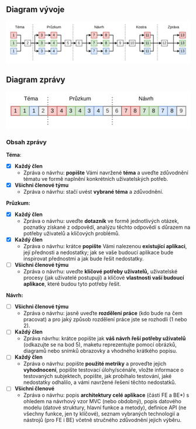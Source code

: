## Diagram vývoje

![image-20231026154536847](dokumentace.assets/image-20231026154536847.png)

## Diagram zprávy

![image-20231026161651473](dokumentace.assets/image-20231026161651473.png)

### Obsah zprávy

**Téma**:

- [X] **Každý člen**
  - Zpráva o návrhu: **popište** Vámi navržené **téma** a uveďte zdůvodnění tématu ve formě naplnění konkrétních uživatelských potřeb.
- [X] **Všichni členové týmu**
  - Zpráva o návrhu: stačí uvést **vybrané téma** a zdůvodnění.

**Průzkum:**

- [X] **Každý člen**
  - Zpráva o návrhu: uveďte **dotazník** ve formě jednotlivých otázek, poznatky získané z odpovědí, analýzu těchto odpovědí s důrazem na potřeby uživatelů a klíčových problémů.
- [X] **Každý člen**
  - Zpráva o návrhu: krátce **popište** Vámi nalezenou **existující aplikaci**, její přednosti a nedostatky; jak se vaše budoucí aplikace bude inspirovat přednostmi a jak bude řešit nedostatky.
- [ ] **Všichni členové týmu**
  - Zpráva o návrhu: uveďte **klíčové potřeby uživatelů,** uživatelské procesy (jak uživatelé postupují) a klíčové **vlastnosti vaší budoucí aplikace**, které budou tyto potřeby řešit.

**Návrh:**

- [ ] **Všichni členové týmu**
  - Zpráva o návrhu: jasně uveďte **rozdělení práce** (kdo bude na čem pracovat) a pro jaký způsob rozdělení práce jste se rozhodli (1 nebo 2).
- [ ] **Každý člen**
  - Zpráva návrhu: krátce popište jak **váš návrh řeší potřeby uživatelů** (odkazujte se na bod 5), maketu reprezentujte pomocí obrázků, diagramů nebo snímků obrazovky a vhodného krátkého popisu.
- [ ] **Každý člen**
  - Zpráva o návrhu: popište **použité metriky** a proveďte jejich **vyhodnocení**, popište testovací úlohy/scénáře, vložte informace o testovaných subjektech, popište, jak probíhalo testování, jaké nedostatky odhalilo, a vámi navržené řešení těchto nedostatků.
- [ ] **Všichni členové**
  - Zpráva o návrhu: popis **architektury celé aplikace** (části FE a BE*) s ohledem na návrhový vzor MVC (nebo obdobný), popis datového modelu (datové struktury, hlavní funkce a metody), definice API (ne všechny funkce, jen ty klíčové), seznam vybraných technologií a nástrojů (pro FE i BE) včetně stručného zdůvodnění jejich výběru.
